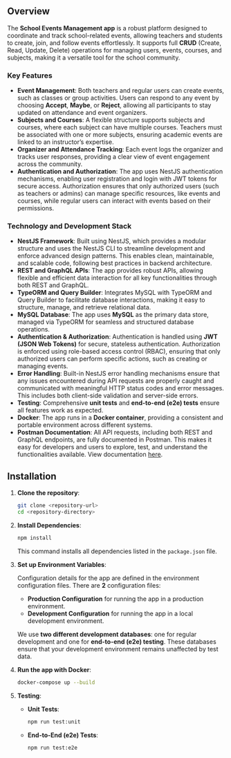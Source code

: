 
## Overview

The **School Events Management app** is a robust platform designed to coordinate and track school-related events, allowing teachers and students to create, join, and follow events effortlessly. It supports full **CRUD** (Create, Read, Update, Delete) operations for managing users, events, courses, and subjects, making it a versatile tool for the school community.

### Key Features

- **Event Management**: Both teachers and regular users can create events, such as classes or group activities. Users can respond to any event by choosing **Accept**, **Maybe**, or **Reject**, allowing all participants to stay updated on attendance and event organizers.
- **Subjects and Courses**: A flexible structure supports subjects and courses, where each subject can have multiple courses. Teachers must be associated with one or more subjects, ensuring academic events are linked to an instructor’s expertise.
- **Organizer and Attendance Tracking**: Each event logs the organizer and tracks user responses, providing a clear view of event engagement across the community.
- **Authentication and Authorization**: The app uses NestJS authentication mechanisms, enabling user registration and login with JWT tokens for secure access. Authorization ensures that only authorized users (such as teachers or admins) can manage specific resources, like events and courses, while regular users can interact with events based on their permissions.

### Technology and Development Stack

- **NestJS Framework**: Built using NestJS, which provides a modular structure and uses the NestJS CLI to streamline development and enforce advanced design patterns. This enables clean, maintainable, and scalable code, following best practices in backend architecture.
- **REST and GraphQL APIs**: The app provides robust APIs, allowing flexible and efficient data interaction for all key functionalities through both REST and GraphQL.
- **TypeORM and Query Builder**: Integrates MySQL with TypeORM and Query Builder to facilitate database interactions, making it easy to structure, manage, and retrieve relational data.
- **MySQL Database**: The app uses **MySQL** as the primary data store, managed via TypeORM for seamless and structured database operations.
- **Authentication & Authorization**: Authentication is handled using **JWT (JSON Web Tokens)** for secure, stateless authentication. Authorization is enforced using role-based access control (RBAC), ensuring that only authorized users can perform specific actions, such as creating or managing events.
- **Error Handling**: Built-in NestJS error handling mechanisms ensure that any issues encountered during API requests are properly caught and communicated with meaningful HTTP status codes and error messages. This includes both client-side validation and server-side errors.
- **Testing**: Comprehensive **unit tests** and **end-to-end (e2e) tests** ensure all features work as expected.
- **Docker**: The app runs in a **Docker container**, providing a consistent and portable environment across different systems.
- **Postman Documentation**: All API requests, including both REST and GraphQL endpoints, are fully documented in Postman. This makes it easy for developers and users to explore, test, and understand the functionalities available. View documentation [here](https://documenter.getpostman.com/view/38510958/2sAY55bJLx#491d3242-5137-4f82-a8ab-800ac8aa4946).

## Installation

1. **Clone the repository**:
   ```bash
   git clone <repository-url>
   cd <repository-directory>
   ```

2. **Install Dependencies**:
   ```bash
   npm install
   ```
   This command installs all dependencies listed in the `package.json` file.

3. **Set up Environment Variables**:

   Configuration details for the app are defined in the environment configuration files. There are **2** configuration files:
   - **Production Configuration** for running the app in a production environment.
   - **Development Configuration** for running the app in a local development environment.
   
   We use **two different development databases**: one for regular development and one for **end-to-end (e2e) testing**. These databases ensure that your development environment remains unaffected by test data.

4. **Run the app with Docker**:
   ```bash
   docker-compose up --build
   ```

5. **Testing**:
   - **Unit Tests**:
     ```bash
     npm run test:unit
     ```
   - **End-to-End (e2e) Tests**:
     ```bash
     npm run test:e2e
     ```

